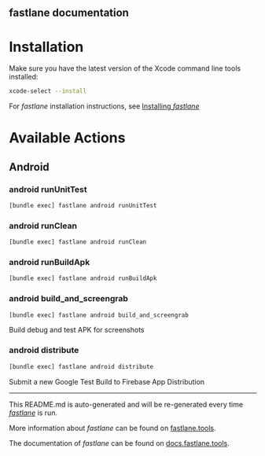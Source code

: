 fastlane documentation
----

# Installation

Make sure you have the latest version of the Xcode command line tools installed:

```sh
xcode-select --install
```

For _fastlane_ installation instructions, see [Installing _fastlane_](https://docs.fastlane.tools/#installing-fastlane)

# Available Actions

## Android

### android runUnitTest

```sh
[bundle exec] fastlane android runUnitTest
```



### android runClean

```sh
[bundle exec] fastlane android runClean
```



### android runBuildApk

```sh
[bundle exec] fastlane android runBuildApk
```



### android build_and_screengrab

```sh
[bundle exec] fastlane android build_and_screengrab
```

Build debug and test APK for screenshots

### android distribute

```sh
[bundle exec] fastlane android distribute
```

Submit a new Google Test Build to Firebase App Distribution

----

This README.md is auto-generated and will be re-generated every time [_fastlane_](https://fastlane.tools) is run.

More information about _fastlane_ can be found on [fastlane.tools](https://fastlane.tools).

The documentation of _fastlane_ can be found on [docs.fastlane.tools](https://docs.fastlane.tools).
